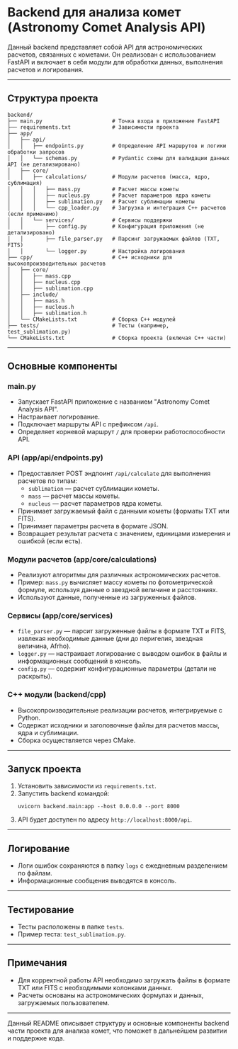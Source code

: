 # Backend для анализа комет (Astronomy Comet Analysis API)

Данный backend представляет собой API для астрономических расчетов, связанных с кометами. Он реализован с использованием FastAPI и включает в себя модули для обработки данных, выполнения расчетов и логирования.

---

## Структура проекта

```
backend/
├── main.py                      # Точка входа в приложение FastAPI
├── requirements.txt             # Зависимости проекта
├── app/
│   ├── api/
│   │   ├── endpoints.py         # Определение API маршрутов и логики обработки запросов
│   │   └── schemas.py           # Pydantic схемы для валидации данных API (не детализировано)
│   ├── core/
│   │   ├── calculations/        # Модули расчетов (масса, ядро, сублимация)
│   │   │   ├── mass.py          # Расчет массы кометы
│   │   │   ├── nucleus.py       # Расчет параметров ядра кометы
│   │   │   ├── sublimation.py   # Расчет сублимации кометы
│   │   │   └── cpp_loader.py    # Загрузка и интеграция C++ расчетов (если применимо)
│   │   └── services/            # Сервисы поддержки
│   │       ├── config.py        # Конфигурация приложения (не детализировано)
│   │       ├── file_parser.py   # Парсинг загружаемых файлов (TXT, FITS)
│   │       └── logger.py        # Настройка логирования
├── cpp/                         # C++ исходники для высокопроизводительных расчетов
│   ├── core/
│   │   ├── mass.cpp
│   │   ├── nucleus.cpp
│   │   ├── sublimation.cpp
│   ├── include/
│   │   ├── mass.h
│   │   ├── nucleus.h
│   │   ├── sublimation.h
│   └── CMakeLists.txt           # Сборка C++ модулей
├── tests/                       # Тесты (например, test_sublimation.py)
└── CMakeLists.txt               # Сборка проекта (включая C++ части)
```

---

## Основные компоненты

### main.py

- Запускает FastAPI приложение с названием "Astronomy Comet Analysis API".
- Настраивает логирование.
- Подключает маршруты API с префиксом `/api`.
- Определяет корневой маршрут `/` для проверки работоспособности API.

### API (app/api/endpoints.py)

- Предоставляет POST эндпоинт `/api/calculate` для выполнения расчетов по типам:
  - `sublimation` — расчет сублимации кометы.
  - `mass` — расчет массы кометы.
  - `nucleus` — расчет параметров ядра кометы.
- Принимает загружаемый файл с данными кометы (форматы TXT или FITS).
- Принимает параметры расчета в формате JSON.
- Возвращает результат расчета с значением, единицами измерения и ошибкой (если есть).

### Модули расчетов (app/core/calculations)

- Реализуют алгоритмы для различных астрономических расчетов.
- Пример: `mass.py` вычисляет массу кометы по фотометрической формуле, используя данные о звездной величине и расстояниях.
- Используют данные, полученные из загруженных файлов.

### Сервисы (app/core/services)

- `file_parser.py` — парсит загруженные файлы в формате TXT и FITS, извлекая необходимые данные (дни до перигелия, звездная величина, Afrho).
- `logger.py` — настраивает логирование с выводом ошибок в файлы и информационных сообщений в консоль.
- `config.py` — содержит конфигурационные параметры (детали не раскрыты).

### C++ модули (backend/cpp)

- Высокопроизводительные реализации расчетов, интегрируемые с Python.
- Содержат исходники и заголовочные файлы для расчетов массы, ядра и сублимации.
- Сборка осуществляется через CMake.

---

## Запуск проекта

1. Установить зависимости из `requirements.txt`.
2. Запустить backend командой:
   ```
   uvicorn backend.main:app --host 0.0.0.0 --port 8000
   ```
3. API будет доступен по адресу `http://localhost:8000/api`.

---

## Логирование

- Логи ошибок сохраняются в папку `logs` с ежедневным разделением по файлам.
- Информационные сообщения выводятся в консоль.

---

## Тестирование

- Тесты расположены в папке `tests`.
- Пример теста: `test_sublimation.py`.

---

## Примечания

- Для корректной работы API необходимо загружать файлы в формате TXT или FITS с необходимыми колонками данных.
- Расчеты основаны на астрономических формулах и данных, загружаемых пользователем.

---

Данный README описывает структуру и основные компоненты backend части проекта для анализа комет, что поможет в дальнейшем развитии и поддержке кода.
